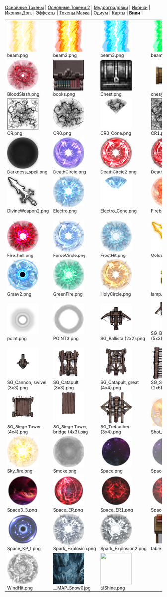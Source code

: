 [Основные Токены](https://github.com/CatacombNoop/ktms-tokens/blob/main/images_main/README.md) |
[Основные Токены 2](https://github.com/CatacombNoop/ktms-tokens/blob/main/images_main2/README.md) |
[Мудроградовки](https://github.com/CatacombNoop/ktms-tokens/blob/main/images_mudrog/README.md) |
[Иконки](https://github.com/CatacombNoop/ktms-tokens/blob/main/images_icons/README.md) |
[Иконки Доп.](https://github.com/CatacombNoop/ktms-tokens/blob/main/images_icons2/README.md) |
[Эффекты](https://github.com/CatacombNoop/ktms-tokens/blob/main/images_sfx/README.md) |
[Токены Марка](https://github.com/CatacombNoop/ktms-tokens/blob/main/images_mark/README.md) |
[Одиум](https://github.com/CatacombNoop/ktms-tokens/blob/main/images_odium/README.md) |
[Карты](https://github.com/CatacombNoop/ktms-tokens/blob/main/images_maps/README.md) |
[**Вики**](https://github.com/CatacombNoop/ktms-tokens/wiki) |
<table><tr>
<tr>
<td valign="bottom">
<img src="./beam.png" width="100" height="100"><br>
beam.png
</td>

<td valign="bottom">
<img src="./beam2.png" width="100" height="100"><br>
beam2.png
</td>

<td valign="bottom">
<img src="./beam3.png" width="100" height="100"><br>
beam3.png
</td>

<td valign="bottom">
<img src="./beam4.png" width="100" height="100"><br>
beam4.png
</td>

<td valign="bottom">
<img src="./bed.png" width="100" height="100"><br>
bed.png
</td>

<td valign="bottom">
<img src="./BLOODSHED.png" width="100" height="100"><br>
BLOODSHED.png
</td>

</tr>
<tr>
<td valign="bottom">
<img src="./BloodSlash.png" width="100" height="100"><br>
BloodSlash.png
</td>

<td valign="bottom">
<img src="./books.png" width="100" height="100"><br>
books.png
</td>

<td valign="bottom">
<img src="./Chest.png" width="100" height="100"><br>
Chest.png
</td>

<td valign="bottom">
<img src="./chesy2.png" width="100" height="100"><br>
chesy2.png
</td>

<td valign="bottom">
<img src="./cloud.png" width="100" height="100"><br>
cloud.png
</td>

<td valign="bottom">
<img src="./Cone_Shot.png" width="100" height="100"><br>
Cone_Shot.png
</td>

</tr>
<tr>
<td valign="bottom">
<img src="./CR.png" width="100" height="100"><br>
CR.png
</td>

<td valign="bottom">
<img src="./CR0.png" width="100" height="100"><br>
CR0.png
</td>

<td valign="bottom">
<img src="./CR0_Cone.png" width="100" height="100"><br>
CR0_Cone.png
</td>

<td valign="bottom">
<img src="./CR1.png" width="100" height="100"><br>
CR1.png
</td>

<td valign="bottom">
<img src="./CR2.png" width="100" height="100"><br>
CR2.png
</td>

<td valign="bottom">
<img src="./Cut.png" width="100" height="100"><br>
Cut.png
</td>

</tr>
<tr>
<td valign="bottom">
<img src="./Darkness_spell.png" width="100" height="100"><br>
Darkness_spell.png
</td>

<td valign="bottom">
<img src="./DeathCircle.png" width="100" height="100"><br>
DeathCircle.png
</td>

<td valign="bottom">
<img src="./DeathCircle2.png" width="100" height="100"><br>
DeathCircle2.png
</td>

<td valign="bottom">
<img src="./DeathCircle2B.png" width="100" height="100"><br>
DeathCircle2B.png
</td>

<td valign="bottom">
<img src="./DeathCircle3.png" width="100" height="100"><br>
DeathCircle3.png
</td>

<td valign="bottom">
<img src="./DivineWeapon.png" width="100" height="100"><br>
DivineWeapon.png
</td>

</tr>
<tr>
<td valign="bottom">
<img src="./DivineWeapon2.png" width="100" height="100"><br>
DivineWeapon2.png
</td>

<td valign="bottom">
<img src="./Electro.png" width="100" height="100"><br>
Electro.png
</td>

<td valign="bottom">
<img src="./Electro_Cone.png" width="100" height="100"><br>
Electro_Cone.png
</td>

<td valign="bottom">
<img src="./Fireball.png" width="100" height="100"><br>
Fireball.png
</td>

<td valign="bottom">
<img src="./Fireball2.png" width="100" height="100"><br>
Fireball2.png
</td>

<td valign="bottom">
<img src="./Fireball_Cone.png" width="100" height="100"><br>
Fireball_Cone.png
</td>

</tr>
<tr>
<td valign="bottom">
<img src="./Fire_hell.png" width="100" height="100"><br>
Fire_hell.png
</td>

<td valign="bottom">
<img src="./ForceCircle.png" width="100" height="100"><br>
ForceCircle.png
</td>

<td valign="bottom">
<img src="./FrostHit.png" width="100" height="100"><br>
FrostHit.png
</td>

<td valign="bottom">
<img src="./Golden sword.png" width="100" height="100"><br>
Golden sword.png
</td>

<td valign="bottom">
<img src="./Golden sword222.png" width="100" height="100"><br>
Golden sword222.png
</td>

<td valign="bottom">
<img src="./Graav.png" width="100" height="100"><br>
Graav.png
</td>

</tr>
<tr>
<td valign="bottom">
<img src="./Graav2.png" width="100" height="100"><br>
Graav2.png
</td>

<td valign="bottom">
<img src="./GreenFire.png" width="100" height="100"><br>
GreenFire.png
</td>

<td valign="bottom">
<img src="./HolyCircle.png" width="100" height="100"><br>
HolyCircle.png
</td>

<td valign="bottom">
<img src="./lamp.png" width="100" height="100"><br>
lamp.png
</td>

<td valign="bottom">
<img src="./MindSlash.png" width="100" height="100"><br>
MindSlash.png
</td>

<td valign="bottom">
<img src="./MindSlash_Cone.png" width="100" height="100"><br>
MindSlash_Cone.png
</td>

</tr>
<tr>
<td valign="bottom">
<img src="./point.png" width="100" height="100"><br>
point.png
</td>

<td valign="bottom">
<img src="./POINT3.png" width="100" height="100"><br>
POINT3.png
</td>

<td valign="bottom">
<img src="./SG_Ballista (2x2).png" width="100" height="100"><br>
SG_Ballista (2x2).png
</td>

<td valign="bottom">
<img src="./SG_Ballista, great (5x3).png" width="100" height="100"><br>
SG_Ballista, great (5x3).png
</td>

<td valign="bottom">
<img src="./SG_Cannon (3x3).png" width="100" height="100"><br>
SG_Cannon (3x3).png
</td>

<td valign="bottom">
<img src="./SG_Cannon, great (3x4).png" width="100" height="100"><br>
SG_Cannon, great (3x4).png
</td>

</tr>
<tr>
<td valign="bottom">
<img src="./SG_Cannon, swivel (3x3).png" width="100" height="100"><br>
SG_Cannon, swivel (3x3).png
</td>

<td valign="bottom">
<img src="./SG_Catapult (3x3).png" width="100" height="100"><br>
SG_Catapult (3x3).png
</td>

<td valign="bottom">
<img src="./SG_Catapult, great (4x4).png" width="100" height="100"><br>
SG_Catapult, great (4x4).png
</td>

<td valign="bottom">
<img src="./SG_Siege Ladder (1x6).png" width="100" height="100"><br>
SG_Siege Ladder (1x6).png
</td>

<td valign="bottom">
<img src="./SG_Siege Ladder, raised (1x2).png" width="100" height="100"><br>
SG_Siege Ladder, raised (1x2).png
</td>

<td valign="bottom">
<img src="./SG_Siege Ram (3x4).png" width="100" height="100"><br>
SG_Siege Ram (3x4).png
</td>

</tr>
<tr>
<td valign="bottom">
<img src="./SG_Siege Tower (4x4).png" width="100" height="100"><br>
SG_Siege Tower (4x4).png
</td>

<td valign="bottom">
<img src="./SG_Siege Tower, bridge (4x3).png" width="100" height="100"><br>
SG_Siege Tower, bridge (4x3).png
</td>

<td valign="bottom">
<img src="./SG_Trebuchet (3x4).png" width="100" height="100"><br>
SG_Trebuchet (3x4).png
</td>

<td valign="bottom">
<img src="./Shot_M.png" width="100" height="100"><br>
Shot_M.png
</td>

<td valign="bottom">
<img src="./Shot_M2.png" width="100" height="100"><br>
Shot_M2.png
</td>

<td valign="bottom">
<img src="./Shot_M22.png" width="100" height="100"><br>
Shot_M22.png
</td>

</tr>
<tr>
<td valign="bottom">
<img src="./Sky_fire.png" width="100" height="100"><br>
Sky_fire.png
</td>

<td valign="bottom">
<img src="./Smoke.png" width="100" height="100"><br>
Smoke.png
</td>

<td valign="bottom">
<img src="./Space.png" width="100" height="100"><br>
Space.png
</td>

<td valign="bottom">
<img src="./Space2.png" width="100" height="100"><br>
Space2.png
</td>

<td valign="bottom">
<img src="./Space3.png" width="100" height="100"><br>
Space3.png
</td>

<td valign="bottom">
<img src="./Space3_2.png" width="100" height="100"><br>
Space3_2.png
</td>

</tr>
<tr>
<td valign="bottom">
<img src="./Space3_3.png" width="100" height="100"><br>
Space3_3.png
</td>

<td valign="bottom">
<img src="./Space_ER.png" width="100" height="100"><br>
Space_ER.png
</td>

<td valign="bottom">
<img src="./Space_ER1.png" width="100" height="100"><br>
Space_ER1.png
</td>

<td valign="bottom">
<img src="./Space_ER1_t.png" width="100" height="100"><br>
Space_ER1_t.png
</td>

<td valign="bottom">
<img src="./Space_ER_t.png" width="100" height="100"><br>
Space_ER_t.png
</td>

<td valign="bottom">
<img src="./Space_KP.png" width="100" height="100"><br>
Space_KP.png
</td>

</tr>
<tr>
<td valign="bottom">
<img src="./Space_KP_t.png" width="100" height="100"><br>
Space_KP_t.png
</td>

<td valign="bottom">
<img src="./Spark_Explosion.png" width="100" height="100"><br>
Spark_Explosion.png
</td>

<td valign="bottom">
<img src="./Spark_Explosion2.png" width="100" height="100"><br>
Spark_Explosion2.png
</td>

<td valign="bottom">
<img src="./table.png" width="100" height="100"><br>
table.png
</td>

<td valign="bottom">
<img src="./WATER.png" width="100" height="100"><br>
WATER.png
</td>

<td valign="bottom">
<img src="./WaterHit.png" width="100" height="100"><br>
WaterHit.png
</td>

</tr>
<tr>
<td valign="bottom">
<img src="./WindHit.png" width="100" height="100"><br>
WindHit.png
</td>

<td valign="bottom">
<img src="./__MAP_Snow0.jpg" width="100" height="100"><br>
__MAP_Snow0.jpg
</td>

<td valign="bottom">
<img src="./ЫShine.png" width="100" height="100"><br>
ЫShine.png
</td>

</tr></table>